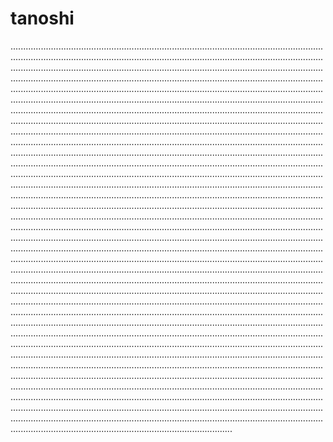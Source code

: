 # tanoshi

........................................................................................................................................................................................................................................................................................................................................................................................................................................................................................................................................................................................................................................................................................................................................................................................................................................................................................................................................................................................................................................................................................................................................................................................................................................................................................................................................................................................................................................................................................................................................................................................................................................................................................................................................................................................................................................................................................................................................................................................................................................................................................................................................................................................................................................................................................................................................................................................................................................................................................................................................................................................................................................................................................................................................................................................................................................................................................................................................................................................................................................................................................................................................................................................................................................................................................................................................................................................................................................................................................................................................................................................................................................................................................................................................................................................................................................................................................................................................................................................................................................................................................................................................................................................................................................................................................................................................................................................................................................................................................................................................................................................................................................................................................................................................